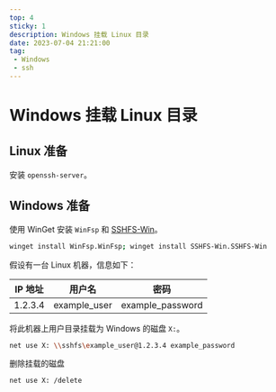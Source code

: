 ```yaml
---
top: 4
sticky: 1
description: Windows 挂载 Linux 目录
date: 2023-07-04 21:21:00
tag:
 - Windows
 - ssh
---
```


# Windows 挂载 Linux 目录

## Linux 准备

安装 `openssh-server`。

## Windows 准备

使用 WinGet 安装 `WinFsp` 和 [SSHFS-Win](https://github.com/winfsp/sshfs-win)。

```bash
winget install WinFsp.WinFsp; winget install SSHFS-Win.SSHFS-Win
```

假设有一台 Linux 机器，信息如下：

| IP 地址      | 用户名 | 密码 |
| ------------ | ------ | ---- |
| 1.2.3.4 | example_user | example_password |

将此机器上用户目录挂载为 Windows 的磁盘 `X:`。

```bash
net use X: \\sshfs\example_user@1.2.3.4 example_password
```

删除挂载的磁盘

```bash
net use X: /delete
```
